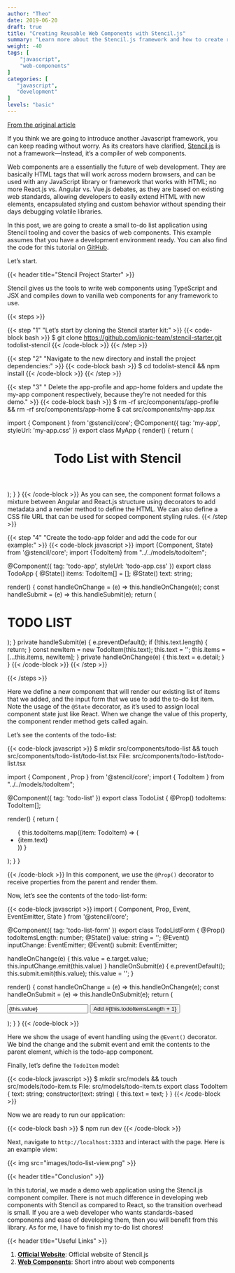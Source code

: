 ```yaml
---
author: "Theo"
date: 2019-06-20
draft: true
title: "Creating Reusable Web Components with Stencil.js"
summary: "Learn more about the Stencil.js framework and how to create reusable components in a small Todo list app."
weight: -40
tags: [
    "javascript",
    "web-components"
]
categories: [
   "javascript",
   "development"
]
levels: "basic"
---
```


[From the original article](https://sweetcode.io/reusable-web-components-stencilejs/)

If you think we are going to introduce another Javascript framework, you can keep reading without worry. 
As its creators have clarified, [Stencil.js](https://stenciljs.com/) is not a framework—Instead, it’s a compiler of web components.

Web components are a essentially the future of web development. 
They are basically HTML tags that will work across modern browsers, 
and can be used with any JavaScript library or framework that works with HTML; no more React.js vs. 
Angular vs. Vue.js debates, as they are based on existing web standards, allowing developers to easily 
extend HTML with new elements, encapsulated styling and custom behavior without spending their days debugging 
volatile libraries.

In this post, we are going to create a small to-do list application using Stencil tooling and cover the basics of 
web components. This example assumes that you have a development environment ready. 
You can also find the code for this tutorial on [GitHub](https://github.com/theodesp/todolist-stencil).

Let’s start.

{{< header title="Stencil Project Starter" >}}

Stencil gives us the tools to write web components using TypeScript and JSX and compiles down to 
vanilla web components for any framework to use.

{{< steps >}}

{{<  step "1" "Let’s start by cloning the Stencil starter kit:" >}}
{{< code-block bash >}}
$ git clone https://github.com/ionic-team/stencil-starter.git todolist-stencil
{{< /code-block >}}
{{<  /step >}}

{{<  step "2" "Navigate to the new directory and install the project dependencies:" >}}
{{< code-block bash >}}
 $ cd todolist-stencil && npm install
{{< /code-block >}}
{{<  /step >}}

{{<  step "3" " Delete the app-profile and app-home folders and update the my-app component respectively, because they’re not needed for this demo." >}}
{{< code-block bash >}}
$ rm -rf src/components/app-profile && rm -rf src/components/app-home
$ cat src/components/my-app.tsx

import { Component } from '@stencil/core';
@Component({
 tag: 'my-app',
 styleUrl: 'my-app.css'
})
export class MyApp {
 render() {
   return (
     <div>
       <header>
         <h1 class="heading">Todo List with Stencil</h1>
       </header>
       <main>
         <todo-app>
       </todo-app></main>
     </div>
   );
 }
}
{{< /code-block >}}
As you can see, the component format follows a mixture between Angular and React.js structure using decorators to add 
metadata and a render method to define the HTML. We can also define a CSS file URL that can be used for scoped component styling rules.
{{<  /step >}}

{{<  step "4" "Create the todo-app folder and add the code for our example:" >}}
{{< code-block javascript >}}
import {Component, State} from '@stencil/core';
import {TodoItem} from "../../models/todoItem";

@Component({
 tag: 'todo-app',
 styleUrl: 'todo-app.css'
})
export class TodoApp {
 @State() items: TodoItem[] = [];
 @State() text: string;
 
 render() {
   const handleOnChange = (e) => this.handleOnChange(e);
   const handleSubmit = (e) => this.handleSubmit(e);
   return (
     <div class="todo-app">
       <h1>TODO LIST</h1>
       <todo-list todoitems="{this.items}/">
       <todo-list-form onsubmit="{handleSubmit}" oninputchange="{handleOnChange}" todoitemslength="{this.items.length}/">
     </todo-list-form></todo-list></div>
   );
 }
 private handleSubmit(e) {
   e.preventDefault();
   if (!this.text.length) {
     return;
   }
   const newItem = new TodoItem(this.text);
   this.text = '';
   this.items = [...this.items, newItem];
 }
 private handleOnChange(e) {
   this.text = e.detail;
 }
}
{{< /code-block >}}
{{<  /step >}}

{{< /steps >}}

Here we define a new component that will render our existing list of items 
that we added, and the input form that we use to add the to-do list item. 
Note the usage of the `@State` decorator, as it’s used to assign local 
component state just like React. When we change the value of this property, 
the component render method gets called again.


Let’s see the contents of the todo-list:

{{< code-block javascript >}}
$ mkdir src/components/todo-list && touch  src/components/todo-list/todo-list.tsx
File: src/components/todo-list/todo-list.tsx

import { Component , Prop } from '@stencil/core';
import { TodoItem } from "../../models/todoItem";

@Component({
 tag: 'todo-list'
})
export class TodoList {
 @Prop() todoItems: TodoItem[];
 
 render() {
   return (
     <ul class="todo-list">
       {
         this.todoItems.map((item: TodoItem) => (
           <li>{item.text}</li>
         ))
       }
     </ul>
   );
 }
}

{{< /code-block >}}
In this component, we use the `@Prop()` decorator to receive properties from the 
parent and render them.

Now, let’s see the contents of the todo-list-form:

{{< code-block javascript >}}
import { Component, Prop, Event, EventEmitter, State } from '@stencil/core';
 
@Component({
 tag: 'todo-list-form'
})
export class TodoListForm {
 @Prop() todoItemsLength: number;
 @State() value: string = '';
 @Event() inputChange: EventEmitter;
 @Event() submit: EventEmitter;
 
 handleOnChange(e) {
   this.value = e.target.value;
   this.inputChange.emit(this.value)
 }
 handleOnSubmit(e) {
   e.preventDefault();
   this.submit.emit(this.value);
   this.value = '';
 }
 
 render() {
   const handleOnChange = (e) => this.handleOnChange(e);
   const handleOnSubmit = (e) => this.handleOnSubmit(e);
   return (
     <form class="todo-list-form" onsubmit="{handleOnSubmit}">
       <input type="text" oninput="{handleOnChange}" value="{this.value}">
       <button>
         Add #{this.todoItemsLength + 1}
       </button>
     </form>
   );
 }
}
{{< /code-block >}}

Here we show the usage of event handling using the `@Event()` decorator. 
We bind the change and the submit event and emit the contents to the parent element, which is the todo-app component.

Finally, let’s define the `TodoItem` model:

{{< code-block javascript >}}
$ mkdir src/models && touch  src/models/todo-item.ts
File: src/models/todo-item.ts
export class TodoItem {
 text: string;
 constructor(text: string) {
   this.text = text;
 }
}
{{< /code-block >}}

Now we are ready to run our application:

{{< code-block bash >}}
$ npm run dev
{{< /code-block >}}

Next, navigate to `http://localhost:3333` and interact with the page. Here is an example view:

{{< img src="images/todo-list-view.png" >}}

{{< header title="Conclusion" >}}

In this tutorial, we made a demo web application using the Stencil.js component compiler. 
There is not much difference in developing web components with Stencil as compared to React, 
so the transition overhead is small. If you are a web developer who wants standards-based components 
and ease of developing them, then you will benefit from this library. 
As for me, I have to finish my to-do list chores!


{{< header title="Useful Links" >}}

1. [**Official Website**](https://stenciljs.com/): Official website of Stencil.js
2. [**Web Components**](https://www.webcomponents.org/introduction): Short intro about web components
